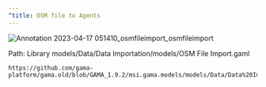 ```yaml
---
^title: OSM file to Agents
---
```


![Annotation 2023-04-17 051410_osmfileimport_osmfileimport](https://user-images.githubusercontent.com/4437331/232370440-1fb49e4f-b7c1-4cb4-bbce-c800a3d9deac.png)

Path: Library models/Data/Data Importation/models/OSM File Import.gaml


```gaml reference
https://github.com/gama-platform/gama.old/blob/GAMA_1.9.2/msi.gama.models/models/Data/Data%20Importation/models/OSM%20File%20Import.gaml
```
